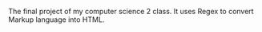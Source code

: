The final project of my computer science 2 class. It uses Regex to convert Markup language into HTML.
